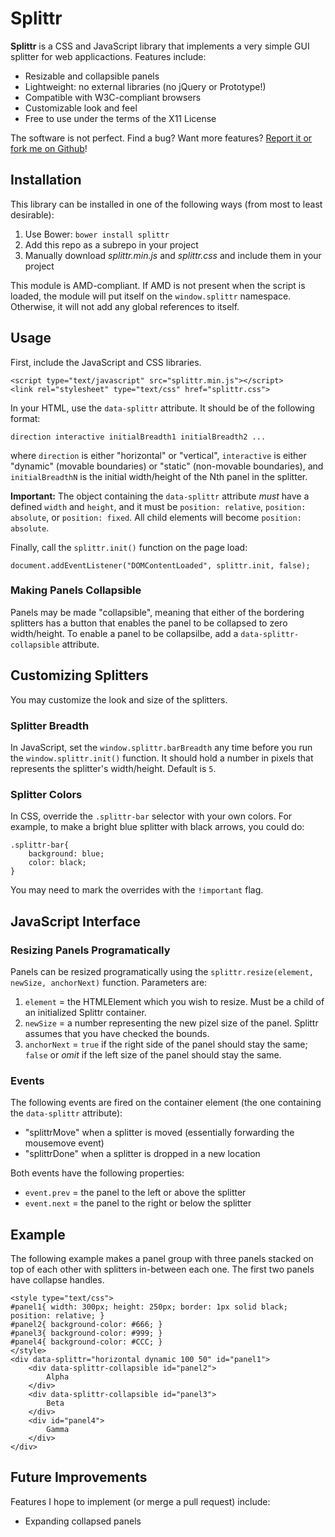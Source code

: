 Splittr
=======

**Splittr** is a CSS and JavaScript library that implements a very simple GUI splitter for web applicactions.  Features include:

* Resizable and collapsible panels
* Lightweight: no external libraries (no jQuery or Prototype!)
* Compatible with W3C-compliant browsers
* Customizable look and feel
* Free to use under the terms of the X11 License

The software is not perfect.  Find a bug?  Want more features?  [Report it or fork me on Github](https://github.com/vote539/splittr)!

## Installation

This library can be installed in one of the following ways (from most to least desirable):

1. Use Bower: `bower install splittr`
2. Add this repo as a subrepo in your project
3. Manually download *splittr.min.js* and *splittr.css* and include them in your project

This module is AMD-compliant.  If AMD is not present when the script is loaded, the module will put itself on the `window.splittr` namespace.  Otherwise, it will not add any global references to itself.

## Usage

First, include the JavaScript and CSS libraries.

	<script type="text/javascript" src="splittr.min.js"></script>
	<link rel="stylesheet" type="text/css" href="splittr.css">

In your HTML, use the `data-splittr` attribute.  It should be of the following format:

	direction interactive initialBreadth1 initialBreadth2 ...

where `direction` is either "horizontal" or "vertical", `interactive` is either "dynamic" (movable boundaries) or "static" (non-movable boundaries), and `initialBreadthN` is the initial width/height of the Nth panel in the splitter.

**Important:** The object containing the `data-splittr` attribute *must* have a defined `width` and `height`, and it must be `position: relative`, `position: absolute`, or `position: fixed`.  All child elements will become `position: absolute`.

Finally, call the `splittr.init()` function on the page load:

    document.addEventListener("DOMContentLoaded", splittr.init, false);

### Making Panels Collapsible

Panels may be made "collapsible", meaning that either of the bordering splitters has a button that enables the panel to be collapsed to zero width/height.  To enable a panel to be collapsilbe, add a `data-splittr-collapsible` attribute.

## Customizing Splitters

You may customize the look and size of the splitters.

### Splitter Breadth

In JavaScript, set the `window.splittr.barBreadth` any time before you run the `window.splittr.init()` function.  It should hold a number in pixels that represents the splitter's width/height.  Default is `5`.

### Splitter Colors

In CSS, override the `.splittr-bar` selector with your own colors.  For example, to make a bright blue splitter with black arrows, you could do:

	.splittr-bar{
		background: blue;
		color: black;
	}

You may need to mark the overrides with the `!important` flag.

## JavaScript Interface

### Resizing Panels Programatically

Panels can be resized programatically using the `splittr.resize(element, newSize, anchorNext)` function.  Parameters are:

1. `element` = the HTMLElement which you wish to resize.  Must be a child of an initialized Splittr container.
2. `newSize` = a number representing the new pizel size of the panel.  Splittr assumes that you have checked the bounds.
3. `anchorNext` = `true` if the right side of the panel should stay the same; `false` or *omit* if the left size of the panel should stay the same.

### Events

The following events are fired on the container element (the one containing the `data-splittr` attribute):

* "splittrMove" when a splitter is moved (essentially forwarding the mousemove event)
* "splittrDone" when a splitter is dropped in a new location

Both events have the following properties:

* `event.prev` = the panel to the left or above the splitter
* `event.next` = the panel to the right or below the splitter

## Example

The following example makes a panel group with three panels stacked on top of each other with splitters in-between each one.  The first two panels have collapse handles.

	<style type="text/css">
	#panel1{ width: 300px; height: 250px; border: 1px solid black; position: relative; }
	#panel2{ background-color: #666; }
	#panel3{ background-color: #999; }
	#panel4{ background-color: #CCC; }
	</style>
	<div data-splittr="horizontal dynamic 100 50" id="panel1">
		<div data-splittr-collapsible id="panel2">
			Alpha
		</div>
		<div data-splittr-collapsible id="panel3">
			Beta
		</div>
		<div id="panel4">
			Gamma
		</div>
	</div>

## Future Improvements

Features I hope to implement (or merge a pull request) include:

* Expanding collapsed panels
